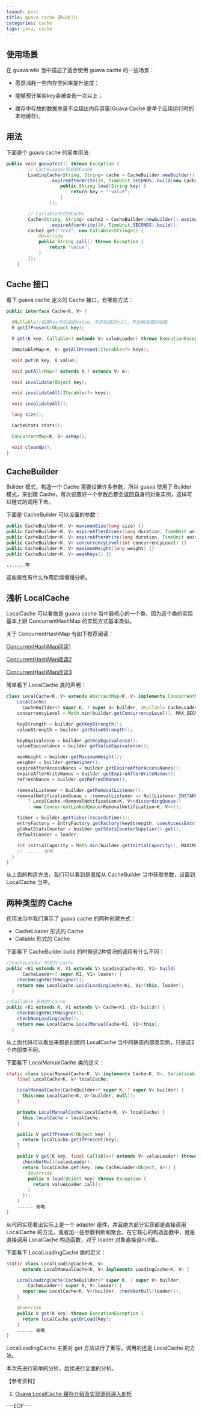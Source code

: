 ```yaml
---
layout: post
title: guava cache 源码学习1
categories: cache
tags: java, cache
---
```


## 使用场景

在 guava wiki 当中描述了适合使用 guava cache 的一些场景：

* 愿意消耗一些内存空间来提升速度；

* 能够预计某些key会被查询一次以上；

* 缓存中存放的数据总量不会超出内存容量(Guava Cache 是单个应用运行时的本地缓存)。

## 用法

下面是个 guava cache 的简单用法:

```java
public void guavaTest() throws Exception {
		// CacheLoader形式的Cache
		LoadingCache<String, String> cache = CacheBuilder.newBuilder().maximumSize(1000)
				.expireAfterWrite(10, TimeUnit.SECONDS).build(new CacheLoader<String, String>() {
					public String load(String key) {
						return key + "-value";
					}
				});

		// Callable形式的Cache
		Cache<String, String> cache2 = CacheBuilder.newBuilder().maximumSize(1000)
				.expireAfterWrite(10, TimeUnit.SECONDS).build();
		cache2.get("rcx1", new Callable<String>() {
			@Override
			public String call() throws Exception {
				return "value";
			}
		});
	}
```

## Cache 接口

看下 guava cache 定义的 Cache 接口，有哪些方法：

```java
public interface Cache<K, V> {

  @Nullable//如果key存在返回value，不存在返回null，不会触发值的加载
  V getIfPresent(Object key);

  V get(K key, Callable<? extends V> valueLoader) throws ExecutionException;

  ImmutableMap<K, V> getAllPresent(Iterable<?> keys);

  void put(K key, V value);

  void putAll(Map<? extends K,? extends V> m);

  void invalidate(Object key);

  void invalidateAll(Iterable<?> keys);

  void invalidateAll();

  long size();

  CacheStats stats();

  ConcurrentMap<K, V> asMap();

  void cleanUp();
}
```

## CacheBuilder

Builder 模式，构造一个 Cache 需要设置许多参数，所以 guava 使用了 Builder 模式，来创建 Cache，每次设置好一个参数后都会返回自身的对象实例，这样可以链式的调用下去。

下面是 CacheBuilder 可以设置的参数：

```java
public CacheBuilder<K, V> maximumSize(long size) {}
public CacheBuilder<K, V> expireAfterAccess(long duration, TimeUnit unit) {}
public CacheBuilder<K, V> expireAfterWrite(long duration, TimeUnit unit) {}
public CacheBuilder<K, V> concurrencyLevel(int concurrencyLevel) {}
public CacheBuilder<K, V> maximumWeight(long weight) {}
public CacheBuilder<K, V> weakKeys() {}

.......等
```

这些属性有什么作用后续慢慢分析。

## 浅析 LocalCache

LocalCache 可以看做是 guava cache 当中最核心的一个类，因为这个类的实现基本上跟 ConcurrentHashMap 的实现方式基本类似。

关于 ConcurrentHashMap 有如下推荐阅读：

[ConcurrentHashMap阅读1](http://www.ibm.com/developerworks/cn/java/java-lo-concurrenthashmap/)

[ConcurrentHashMap阅读2](http://www.infoq.com/cn/articles/ConcurrentHashMap)

[ConcurrentHashMap阅读3](http://jeffzzf.github.io/2015/05/29/Java-ConcurrentHashMap%E6%BA%90%E7%A0%81%E5%88%86%E6%9E%90/)

简单看下 LocalCache 类的声明：

```java
class LocalCache<K, V> extends AbstractMap<K, V> implements ConcurrentMap<K, V> {
	LocalCache(
      CacheBuilder<? super K, ? super V> builder, @Nullable CacheLoader<? super K, V> loader) {
    concurrencyLevel = Math.min(builder.getConcurrencyLevel(), MAX_SEGMENTS);

    keyStrength = builder.getKeyStrength();
    valueStrength = builder.getValueStrength();

    keyEquivalence = builder.getKeyEquivalence();
    valueEquivalence = builder.getValueEquivalence();

    maxWeight = builder.getMaximumWeight();
    weigher = builder.getWeigher();
    expireAfterAccessNanos = builder.getExpireAfterAccessNanos();
    expireAfterWriteNanos = builder.getExpireAfterWriteNanos();
    refreshNanos = builder.getRefreshNanos();

    removalListener = builder.getRemovalListener();
    removalNotificationQueue = (removalListener == NullListener.INSTANCE)
        ? LocalCache.<RemovalNotification<K, V>>discardingQueue()
        : new ConcurrentLinkedQueue<RemovalNotification<K, V>>();

    ticker = builder.getTicker(recordsTime());
    entryFactory = EntryFactory.getFactory(keyStrength, usesAccessEntries(), usesWriteEntries());
    globalStatsCounter = builder.getStatsCounterSupplier().get();
    defaultLoader = loader;

    int initialCapacity = Math.min(builder.getInitialCapacity(), MAXIMUM_CAPACITY);
    // ...... 省略
  }
}
```

从上面的构造方法，我们可以看到是直接从 CacheBuilder 当中获取参数，设置到 LocalCache 当中。

## 两种类型的 Cache

在用法当中我们演示了 guava cache 的两种创建方式：

- CacheLoader 形式的 Cache
- Callable 形式的 Cache

下面看下 CacheBuilder.build 的时候这2种情况的调用有什么不同：

```java
//CacheLoader 形式的 Cache
public <K1 extends K, V1 extends V> LoadingCache<K1, V1> build(
      CacheLoader<? super K1, V1> loader) {
    checkWeightWithWeigher();
    return new LocalCache.LocalLoadingCache<K1, V1>(this, loader);
  }

//Callable 形式的 Cache
public <K1 extends K, V1 extends V> Cache<K1, V1> build() {
    checkWeightWithWeigher();
    checkNonLoadingCache();
    return new LocalCache.LocalManualCache<K1, V1>(this);
  }
```

从上面代码可以看出来都是创建的 LocalCache 当中的静态内部类实例，只是这2个内部类不同。

下面看下 LocalManualCache 类的定义：

```java
static class LocalManualCache<K, V> implements Cache<K, V>, Serializable {
    final LocalCache<K, V> localCache;

    LocalManualCache(CacheBuilder<? super K, ? super V> builder) {
      this(new LocalCache<K, V>(builder, null));
    }

    private LocalManualCache(LocalCache<K, V> localCache) {
      this.localCache = localCache;
    }

    public V getIfPresent(Object key) {
      return localCache.getIfPresent(key);
    }

    public V get(K key, final Callable<? extends V> valueLoader) throws ExecutionException {
      checkNotNull(valueLoader);
      return localCache.get(key, new CacheLoader<Object, V>() {
        @Override
        public V load(Object key) throws Exception {
          return valueLoader.call();
        }
      });
    }
    ...... 省略
}
```

从代码实现看出实际上是一个 adapter 组件，并且绝大部分实现都是直接调用 LocalCache 的方法，或者加一些参数判断和聚合。在它核心的构造函数中，就是直接调用 LocalCache 构造函数，对于 loader 对象直接设null值。

下面看下 LocalLoadingCache 类的定义：

```java
static class LocalLoadingCache<K, V>
      extends LocalManualCache<K, V> implements LoadingCache<K, V> {

    LocalLoadingCache(CacheBuilder<? super K, ? super V> builder,
        CacheLoader<? super K, V> loader) {
      super(new LocalCache<K, V>(builder, checkNotNull(loader)));
    }

	@Override
    public V get(K key) throws ExecutionException {
      return localCache.getOrLoad(key);
    }
    ...... 省略
}
```

LocalLoadingCache 主要对 get 方法进行了重写，调用的还是 LocalCache 的方法。

本次先进行简单的分析，后续进行全面的分析。

【参考资料】

1. [Guava LocalCache 缓存介绍及实现源码深入剖析](http://ketao1989.github.io/posts/Guava-Cache-Guide-And-Implement-Analyse.html)

---EOF---
